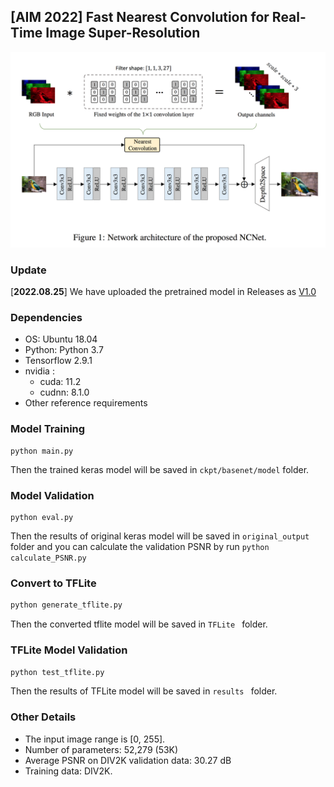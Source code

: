 ## [AIM 2022] Fast Nearest Convolution for Real-Time Image Super-Resolution

![ts](figs/ts.png)

### Update
[**2022.08.25**] We have uploaded the pretrained model in Releases as [V1.0](https://github.com/Algolzw/NCNet/releases/tag/V1.0)

### Dependencies
- OS: Ubuntu 18.04
- Python: Python 3.7
- Tensorflow 2.9.1
- nvidia :
   - cuda: 11.2
   - cudnn: 8.1.0
- Other reference requirements


### Model Training
```python3
python main.py
```
Then the trained keras model will be saved in ```ckpt/basenet/model``` folder.

### Model Validation
```python3
python eval.py
```
Then the results of original keras model will be saved in ```original_output``` folder and you can calculate the validation PSNR by run ```python calculate_PSNR.py```

### Convert to TFLite
``` bash
python generate_tflite.py
```
Then the converted tflite model will be saved in ```TFLite ``` folder.

### TFLite Model Validation
``` bash
python test_tflite.py
```
Then the results of TFLite model will be saved in ```results ``` folder.



### Other Details

* The input image range is [0, 255].
* Number of parameters: 52,279 (53K)
* Average PSNR on DIV2K validation data: 30.27 dB
* Training data: DIV2K.